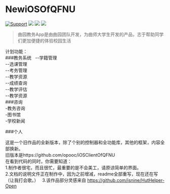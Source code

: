 # NewiOSOfQFNU
[![Support](https://img.shields.io/badge/support-iOS%208%2B%20-blue.svg?style=flat)](https://www.apple.com/nl/ios/)
![](https://img.shields.io/badge/lanuage-Objective--C-brightgreen.svg)
![](https://img.shields.io/badge/pod-1.0.0-red.svg)
![](https://img.shields.io/cpan/l/Config-Augeas.svg)

> 曲园教务App是由曲园团队开发，为曲师大学生开发的产品，志于帮助同学们更加便捷的体验校园生活

计划功能：   
###教务系统   
--学籍管理  
--选课管理  
--考务管理  
--教学资源  
--成绩查询  
--教学评估  
--教学资源  
###咨询  
-教务咨询  
-图书馆  
-学校新闻  
  
###个人  
    
   
这是一个旧作品的全新版本，除了个别的控制器和全功能库，其他的框架，内容全部换新。  
旧版本是https://github.com/opooc/iOSClientOfQFNU  
在看到代码的同时，你需要知道：  
1.制作者很宅，而且很忙，最重要的是不会美工，请原谅简单的界面。  
2.文档的说明文件正在制作中，因为之前增减，readme全部重写，现在还在写（让我打会歌。）  
3.该作品部分灵感来自  https://github.com/isnine/HutHelper-Open
